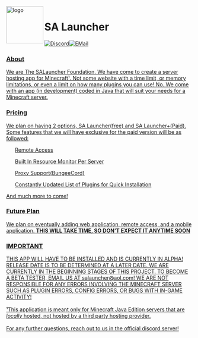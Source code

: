 <img src="https://i.imgur.com/AWDUFcP.png" alt="logo" width="100px" align="left">

<h1>SA Launcher</h1><a href="https://discord.gg/UeDSVKw"><img src="https://i.imgur.com/hydq8VI.png" alt="Discord"></a><a href="mailto:salauncher@aol.com"><img src="https://i.imgur.com/ubhHJyU.png" alt="EMail"><br>

<h3>About</h3>
We are The SALauncher Foundation. We have come to create a server hosting app for Minecraft¹. Not some website with a time limit, or memory limitations, or even a limit on how many plugins you can use! No. We come with an app (in development) coded in Java that will suit your needs for a Minecraft server.


<h3>Pricing</h3>
We plan on having 2 options, SA Launcher(free) and SA Launcher+(Paid). Some features that we will have exclusive for the paid version will be as followed:
<ul>Remote Access</ul>
<ul>Built In Resource Monitor Per Server</ul>
<ul>Proxy Support(BungeeCord)</ul>
<ul>Constantly Updated List of Plugins for Quick Installation</ul>
And much more to come!


<h3>Future Plan</h3>
We plan on eventually adding web application, remote access, and a mobile application. <b>THIS WILL TAKE TIME, SO DON'T EXPECT IT ANYTIME SOON</b>


<h3>IMPORTANT</h3>
THIS APP WILL HAVE TO BE INSTALLED AND IS CURRENTLY IN ALPHA! RELEASE DATE IS TO BE DETERMINED AT A LATER DATE. WE ARE CURRENTLY IN THE BEGINNING STAGES OF THIS PROJECT. TO BECOME A BETA TESTER, EMAIL US AT salauncher@aol.com! WE ARE NOT RESPONSIBLE FOR ANY ERRORS INVOLVING THE MINECRAFT SERVER SUCH AS PLUGIN ERRORS, CONFIG ERRORS, OR BUGS WITH IN-GAME ACTIVITY!
<br>
<br>
¹This application is meant only for Minecraft Java Edition servers that are <i>locally</i> hosted, not hosted by a third party hosting provider.
<br>
<br>
For any further questions, reach out to us in the official discord server!

